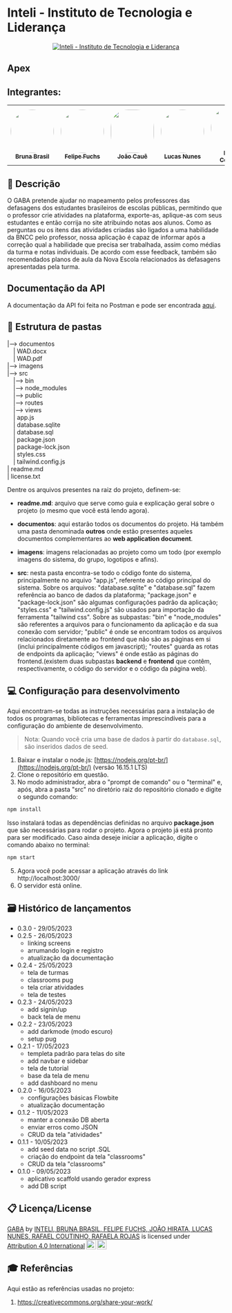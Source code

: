 # Inteli - Instituto de Tecnologia e Liderança

<p align="center">
<a href= "https://www.inteli.edu.br/"><img src="https://www.inteli.edu.br/wp-content/uploads/2021/08/20172028/marca_1-2.png" alt="Inteli - Instituto de Tecnologia e Liderança" border="0"></a>
</p>


## Apex 


## Integrantes:
<div align="center">
  <table>
    <tr>
      <td align="center"><a href="https://www.linkedin.com/in/bruna-brasil-alexandre-734055214/"><img style="border-radius: 50%;" src="https://user-images.githubusercontent.com/85657433/234118626-41937f3e-65c6-4ac6-beb4-7c7b4058a17f.jpg" width="100px;" alt=""/><br><sub><b>Bruna Brasil</b></sub></a></td>
      <td align="center"><a href="https://www.linkedin.com/in/fuchsfelipel/"><img width="100px;" style="border-radius: 50%;" src="https://user-images.githubusercontent.com/85657433/234118916-9c1dd397-0756-48f2-9727-378ad6c46325.jpg" width="100px;" alt=""/><br><sub><b>Felipe Fuchs</b></sub></a></td>
       <td align="center"><a href="https://github.com/2023M2T6-Inteli/Projeto3/"><img style="border-radius: 40%;" src="https://user-images.githubusercontent.com/85657433/234119829-76c806c1-f0b3-4dc8-8589-b12f1a08cce7.jpg" width="100px;" alt=""/><br><sub><b>João Cauê</b></sub></a></td>
      <td align="center"><a href="https://www.linkedin.com/in/lucas-nogueira-nunes/"><img style="border-radius: 50%;" src="https://user-images.githubusercontent.com/85657433/234119179-19b04e2b-0ed1-4cc0-b2b0-dc1c68778626.jpg" width="100px;" alt=""/><br><sub><b>Lucas Nunes</b></sub></a></td>
      <td align="center"><a href="https://www.linkedin.com/in/rafael-coutinho2004/"><img style="border-radius: 50%;" src="https://user-images.githubusercontent.com/85657433/234119268-5373274c-7542-4f1e-90bd-784464c019ab.jpg" width="100px;" alt=""/><br><sub><b>Rafael Coutinho</b></sub></a></td>
      <td align="center"><a href="https://www.linkedin.com/in/rafaelarojas/"><img style="border-radius: 50%;" src="https://user-images.githubusercontent.com/85657433/234119340-5bd7715d-bc31-4386-a9fc-7cd37422e65a.jpg" width="100px;" alt=""/><br><sub><b>Rafaela Rojas</b></sub></a></td>
    </tr>
  </table>
</div>

## 📝 Descrição

O GABA pretende ajudar no mapeamento pelos professores das defasagens dos estudantes brasileiros de escolas públicas, permitindo que o professor crie atividades na plataforma, exporte-as, aplique-as com seus estudantes e então corrija no site atribuindo notas aos alunos. Como as perguntas ou os itens das atividades criadas são ligados a uma habilidade da BNCC pelo professor, nossa aplicação é capaz de informar após a correção qual a habilidade que precisa ser trabalhada, assim como médias da turma e notas individuais. De acordo com esse feedback, também são recomendados planos de aula da Nova Escola relacionados às defasagens apresentadas pela turma.

## Documentação da API
A documentação da API foi feita no Postman e pode ser encontrada [aqui](https://documenter.getpostman.com/view/27352407/2s93ebTqxr).

## 📁 Estrutura de pastas

|--> documentos<br>
  &emsp;| WAD.docx<br>
  &emsp;| WAD.pdf<br>
|--> imagens<br>
|--> src<br>
  &emsp;|--> bin<br>
  &emsp;|--> node_modules<br>
  &emsp;|--> public<br>
  &emsp;|--> routes<br>
  &emsp;|--> views<br>
  &emsp;| app.js<br>
  &emsp;| database.sqlite<br>
  &emsp;| database.sql<br>
  &emsp;| package.json<br>
  &emsp;| package-lock.json<br>
  &emsp;| styles.css<br>
  &emsp;| tailwind.config.js<br>
| readme.md<br>
| license.txt

Dentre os arquivos presentes na raiz do projeto, definem-se:

- <b>readme.md</b>: arquivo que serve como guia e explicação geral sobre o projeto (o mesmo que você está lendo agora).

- <b>documentos</b>: aqui estarão todos os documentos do projeto. Há também uma pasta denominada <b>outros</b> onde estão presentes aqueles documentos complementares ao <b>web application document</b>.

- <b>imagens</b>: imagens relacionadas ao projeto como um todo (por exemplo imagens do sistema, do grupo, logotipos e afins).

- <b>src</b>: nesta pasta encontra-se todo o código fonte do sistema, principalmente no arquivo "app.js", referente ao código principal do sistema. Sobre os arquivos: "database.sqlite" e "database.sql" fazem referência ao banco de dados da plataforma; "package.json" e "package-lock.json" são algumas configurações padrão da aplicação; "styles.css" e "tailwind.config.js" são usados para importação da ferramenta "tailwind css". Sobre as subpastas: "bin" e "node_modules" são referentes a arquivos para o funcionamento da aplicação e da sua conexão com servidor; "public" é onde se encontram todos os arquivos relacionados diretamente ao frontend que não são as páginas em si (inclui principalmente códigos em javascript); "routes" guarda as rotas de endpoints da aplicação; "views" é onde estão as páginas do frontend.(existem duas subpastas <b>backend</b> e <b>frontend</b> que contêm, respectivamente, o código do servidor e o código da página web).

## 💻 Configuração para desenvolvimento

Aqui encontram-se todas as instruções necessárias para a instalação de todos os programas, bibliotecas e ferramentas imprescindíveis para a configuração do ambiente de desenvolvimento.

> Nota: Quando você cria uma base de dados à partir do `database.sql`, são inseridos dados de seed.

1.  Baixar e instalar o node.js:  [https://nodejs.org/pt-br/](https://nodejs.org/pt-br/) (versão 16.15.1 LTS)
2. Clone o repositório em questão.
3.  No modo administrador, abra o "prompt de comando" ou o "terminal" e, após,  abra a pasta "src" no diretório raiz do repositório clonado e digite o segundo comando:

```sh
npm install
```

Isso instalará todas as dependências definidas no arquivo <b>package.json</b> que são necessárias para rodar o projeto. Agora o projeto já está pronto para ser modificado. Caso ainda deseje iniciar a aplicação, digite o comando abaixo no terminal:

```sh
npm start
```
5. Agora você pode acessar a aplicação através do link http://localhost:3000/
6. O servidor está online.

## 🗃 Histórico de lançamentos
* 0.3.0 - 29/05/2023
* 0.2.5 - 26/05/2023
    * linking screens
    * arrumando login e registro
    * atualização da documentação  
* 0.2.4 - 25/05/2023
    * tela de turmas
    * classrooms pug
    * tela criar atividades
    * tela de testes
* 0.2.3 - 24/05/2023
    * add signin/up
    * back tela de menu 
* 0.2.2 - 23/05/2023
    * add darkmode (modo escuro)
    * setup pug
* 0.2.1 - 17/05/2023
    * templeta padrão para telas do site
    * add navbar e sidebar
    * tela de tutorial
    * base da tela de menu
    * add dashboard no menu
* 0.2.0 - 16/05/2023
    * configurações básicas Flowbite
    * atualização documentação
* 0.1.2 - 11/05/2023
    * manter a conexão DB aberta
    * enviar erros como JSON
    * CRUD da tela "atividades"
* 0.1.1 - 10/05/2023
    * add seed data no script .SQL
    * criação do endpoint da tela "classrooms"
    * CRUD da tela "classrooms"
* 0.1.0 - 09/05/2023
    * aplicativo scaffold usando gerador express
    * add DB script
      

## 📋 Licença/License

<p xmlns:cc="http://creativecommons.org/ns#" xmlns:dct="http://purl.org/dc/terms/"><a property="dct:title" rel="cc:attributionURL" href="https://github.com/2023M2T6-Inteli/Projeto3">GABA</a> by <a rel="cc:attributionURL dct:creator" property="cc:attributionName" href="https://github.com/2023M2T6-Inteli/Projeto3">INTELI, BRUNA BRASIL, FELIPE FUCHS, JOÃO HIRATA, LUCAS NUNES, RAFAEL COUTINHO, RAFAELA ROJAS</a> is licensed under <a href="http://creativecommons.org/licenses/by/4.0/?ref=chooser-v1" target="_blank" rel="license noopener noreferrer" style="display:inline-block;">Attribution 4.0 International<img style="height:22px!important;margin-left:3px;vertical-align:text-bottom;" src="https://mirrors.creativecommons.org/presskit/icons/cc.svg?ref=chooser-v1"><img style="height:22px!important;margin-left:3px;vertical-align:text-bottom;" src="https://mirrors.creativecommons.org/presskit/icons/by.svg?ref=chooser-v1"></a></p>

## 🎓 Referências

Aqui estão as referências usadas no projeto:

1. <https://creativecommons.org/share-your-work/>
